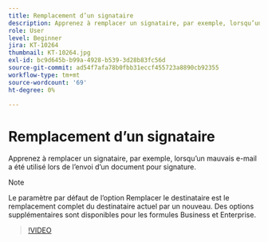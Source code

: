 ```yaml
---
title: Remplacement d’un signataire
description: Apprenez à remplacer un signataire, par exemple, lorsqu’un mauvais e-mail a été utilisé lors de l’envoi d’un document pour signature
role: User
level: Beginner
jira: KT-10264
thumbnail: KT-10264.jpg
exl-id: bc9d645b-b99a-4928-b539-3d28b83fc56d
source-git-commit: ad54f7afa78b0fbb31eccf455723a8890cb92355
workflow-type: tm+mt
source-wordcount: '69'
ht-degree: 0%

---
```


# Remplacement d’un signataire

Apprenez à remplacer un signataire, par exemple, lorsqu’un mauvais e-mail a été utilisé lors de l’envoi d’un document pour signature.

>[!NOTE]
>
>Le paramètre par défaut de l’option Remplacer le destinataire est le remplacement complet du destinataire actuel par un nouveau. Des options supplémentaires sont disponibles pour les formules Business et Enterprise.

>[!VIDEO](https://video.tv.adobe.com/v/342340?quality=12&learn=on&hidetitle=true)
